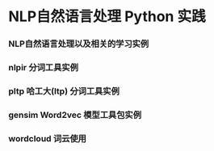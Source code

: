 # NLP自然语言处理 Python 实践

### NLP自然语言处理以及相关的学习实例

### nlpir 分词工具实例

### pltp 哈工大(ltp) 分词工具实例

### gensim Word2vec 模型工具包实例

### wordcloud 词云使用
